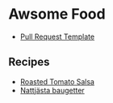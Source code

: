 # Awsome Food

  * [Pull Request Template ](pr_template.md)
  
## Recipes

* [Roasted Tomato Salsa](/recipes/roasted-tomato-salsa/roasted-tomato-salsa.md)
* [Nattjästa baugetter](/recipes/overnight-baguettes/overnight-baguettes.md)
